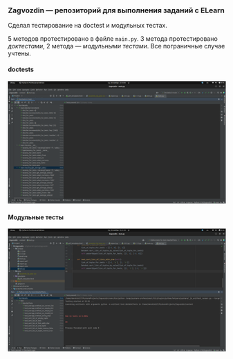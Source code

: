 ### Zagvozdin ― репозиторий для выполнения заданий с ELearn

Сделал тестирование на doctest и модульных тестах.

5 методов протестировано в файле `main.py`.
3 метода протестировано _доктестами_, 2 метода ― _модульными тестами_.
Все пограничные случае учтены.

#### doctests
![doctests](images/image_1.png)

#### Модульные тесты
![Модульные тесты](images/image_2.png)